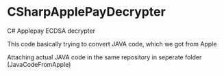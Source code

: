 # CSharpApplePayDecrypter
C# Applepay ECDSA decrypter 

This code basically trying to convert JAVA code, which we got from Apple

Attaching actual JAVA code in the same repository in seperate folder (JavaCodeFromApple)
